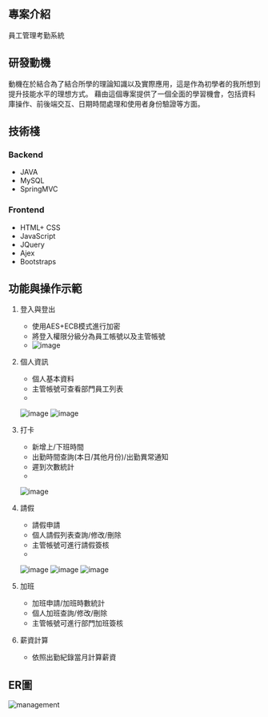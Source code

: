 ## 專案介紹
員工管理考勤系統

## 研發動機
動機在於結合為了結合所學的理論知識以及實際應用，這是作為初學者的我所想到提升技能水平的理想方式。
藉由這個專案提供了一個全面的學習機會，包括資料庫操作、前後端交互、日期時間處理和使用者身份驗證等方面。

## 技術棧
### Backend
* JAVA
* MySQL
* SpringMVC


### Frontend
* HTML+ CSS
* JavaScript
* JQuery
* Ajex
* Bootstraps


## 功能與操作示範
1. 登入與登出
   - 使用AES+ECB模式進行加密
   - 將登入權限分級分為員工帳號以及主管帳號
   - 
     ![image](https://github.com/YTsung01/ManagementSystem/assets/132649559/2f1901c3-9d41-4ae4-83bc-f6d1e53cd788)

     
2. 個人資訊
   - 個人基本資料
   - 主管帳號可查看部門員工列表
   - 
    ![image](https://github.com/YTsung01/ManagementSystem/assets/132649559/45e7285d-02b8-40a5-bb1e-d9c5066fd736)
    ![image](https://github.com/YTsung01/ManagementSystem/assets/132649559/97367d6c-12a2-48cf-b5a1-abeb680478f0)


3. 打卡
   - 新增上/下班時間
   - 出勤時間查詢(本日/其他月份)/出勤異常通知
   - 遲到次數統計
   - 
    ![image](https://github.com/YTsung01/ManagementSystem/assets/132649559/b56119a3-4065-4be7-ac11-96f55513fce0)


4. 請假
   - 請假申請
   - 個人請假列表查詢/修改/刪除
   - 主管帳號可進行請假簽核
   - 
    ![image](https://github.com/YTsung01/ManagementSystem/assets/132649559/347b31fb-bab0-4ccd-b3ce-3b41fda1fb78)
    ![image](https://github.com/YTsung01/ManagementSystem/assets/132649559/f873b9b3-28f6-4997-92af-6afc7a40be2d)
    ![image](https://github.com/YTsung01/ManagementSystem/assets/132649559/b252a41a-018e-4bb9-8724-130e5898c8c9)



5. 加班
   - 加班申請/加班時數統計
   - 個人加班查詢/修改/刪除
   - 主管帳號可進行部門加班簽核

6. 薪資計算
   - 依照出勤紀錄當月計算薪資


## ER圖
![management](https://github.com/YTsung01/ManagementSystem/assets/85811176/68d08acf-714a-4aa9-9300-3f595d36086e)



